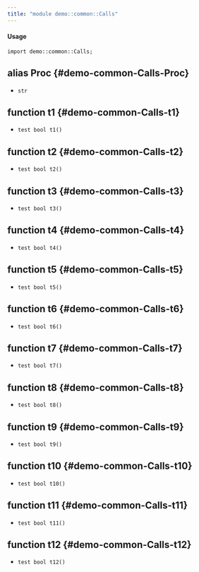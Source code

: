 ```yaml
---
title: "module demo::common::Calls"
---
```


#### Usage

`import demo::common::Calls;`

## alias Proc {#demo-common-Calls-Proc}

* `str`

## function t1 {#demo-common-Calls-t1}

* ``test bool t1()``

## function t2 {#demo-common-Calls-t2}

* ``test bool t2()``

## function t3 {#demo-common-Calls-t3}

* ``test bool t3()``

## function t4 {#demo-common-Calls-t4}

* ``test bool t4()``

## function t5 {#demo-common-Calls-t5}

* ``test bool t5()``

## function t6 {#demo-common-Calls-t6}

* ``test bool t6()``

## function t7 {#demo-common-Calls-t7}

* ``test bool t7()``

## function t8 {#demo-common-Calls-t8}

* ``test bool t8()``

## function t9 {#demo-common-Calls-t9}

* ``test bool t9()``

## function t10 {#demo-common-Calls-t10}

* ``test bool t10()``

## function t11 {#demo-common-Calls-t11}

* ``test bool t11()``

## function t12 {#demo-common-Calls-t12}

* ``test bool t12()``

